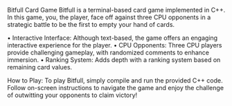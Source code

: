 Bitfull Card Game
Bitfull is a terminal-based card game implemented in C++. In this game, you, the player, face off against three CPU opponents in a strategic battle to be the first to empty your hand of cards.

•	Interactive Interface: Although text-based, the game offers an engaging interactive experience for the player.
•	CPU Opponents: Three CPU players provide challenging gameplay, with randomized comments to enhance immersion.
•	Ranking System: Adds depth with a ranking system based on remaining card values.

How to Play:
To play Bitfull, simply compile and run the provided C++ code. Follow on-screen instructions to navigate the game and enjoy the challenge of outwitting your opponents to claim victory!

